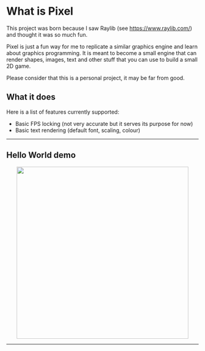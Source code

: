 # What is Pixel
This project was born because I saw Raylib (see https://www.raylib.com/) and thought it was so much fun.

Pixel is just a fun way for me to replicate a similar graphics engine and learn about graphics programming. It is meant to become a small engine that can render shapes, images, text and other stuff that you can use to build a small 2D game.

Please consider that this is a personal project, it may be far from good.

## What it does
Here is a list of features currently supported:
- Basic FPS locking (not very accurate but it serves its purpose for now)
- Basic text rendering (default font, scaling, colour)
---
## Hello World demo

<p align="center">
  <img src="https://github.com/user-attachments/assets/7718e622-f603-4720-b50a-e123b1daef83", width=450>
</p>

---
